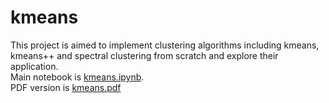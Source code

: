 # kmeans
This project is aimed to implement clustering algorithms including kmeans, kmeans++ and spectral clustering from scratch and explore their application.  
Main notebook is [kmeans.ipynb](http://flask.pocoo.org/docs/1.0/deploying/wsgi-standalone/).  
PDF version is [kmeans.pdf]()
